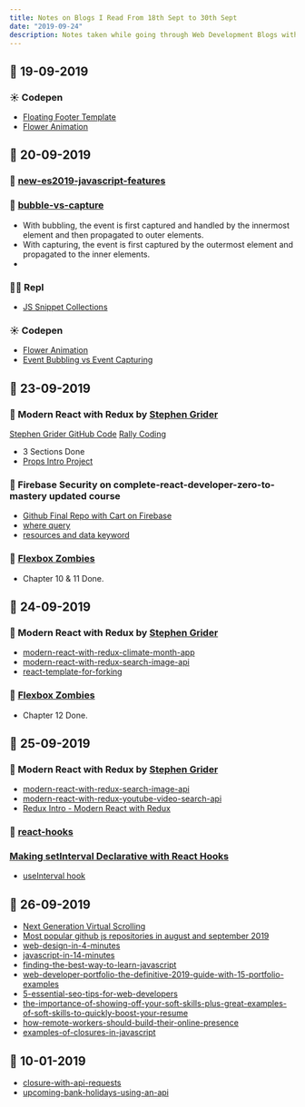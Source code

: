 ```yaml
---
title: Notes on Blogs I Read From 18th Sept to 30th Sept
date: "2019-09-24"
description: Notes taken while going through Web Development Blogs with highlights
---
```


## 📅 19-09-2019

### ☀ Codepen

- [Floating Footer Template](https://codepen.io/navinnavi19/pen/aboQoVX)
- [Flower Animation](https://codepen.io/navinnavi19/pen/ExYOjvO)

## 📅 20-09-2019

### 🚀 [new-es2019-javascript-features](https://blog.linguinecode.com/post/new-es2019-javascript-features)

### 🚀 [bubble-vs-capture](https://dev.to/clickys/bubble-vs-capture--3b19)

- With bubbling, the event is first captured and handled by the innermost element and then propagated to outer elements.
- With capturing, the event is first captured by the outermost element and propagated to the inner elements.
-

### 👨‍💻 Repl

- [JS Snippet Collections](https://repl.it/@NavinA/JS-Snippet-Collections)

### ☀ Codepen

- [Flower Animation](https://codepen.io/navinnavi19/pen/ExYOjvO)
- [Event Bubbling vs Event Capturing](https://codepen.io/navinnavi19/pen/bGbQMKb)

## 📅 23-09-2019

### 🚀 Modern React with Redux by [Stephen Grider](https://twitter.com/ste_grider)

[Stephen Grider GitHub Code](https://github.com/StephenGrider/redux-code)
[Rally Coding](https://www.rallycoding.com/)

- 3 Sections Done
- [Props Intro Project](https://stackblitz.com/edit/react-with-redux-components)

### 🚀 Firebase Security on complete-react-developer-zero-to-mastery updated course

- [Github Final Repo with Cart on Firebase](https://github.com/ZhangMYihua/crwn-clothing-firebase-cart)
- [where query](https://firebase.google.com/docs/firestore/query-data/get-data#get_multiple_documents_from_a_collection)
- [resources and data keyword](https://firebase.google.com/docs/firestore/security/rules-conditions#data_validation)

### 🚀 [Flexbox Zombies](https://flexboxzombies.com/p/flexbox-zombies)

- Chapter 10 & 11 Done.

## 📅 24-09-2019

### 🚀 Modern React with Redux by [Stephen Grider](https://twitter.com/ste_grider)

- [modern-react-with-redux-climate-month-app](https://stackblitz.com/edit/modern-react-with-redux-climate-month-app)
- [modern-react-with-redux-search-image-api](https://stackblitz.com/edit/modern-react-with-redux-search-image-api)
- [react-template-for-forking](https://stackblitz.com/edit/react-template-for-forking)

### 🚀 [Flexbox Zombies](https://flexboxzombies.com/p/flexbox-zombies)

- Chapter 12 Done.

## 📅 25-09-2019

### 🚀 Modern React with Redux by [Stephen Grider](https://twitter.com/ste_grider)

- [modern-react-with-redux-search-image-api](https://stackblitz.com/edit/modern-react-with-redux-search-image-api)
- [modern-react-with-redux-youtube-video-search-api](https://stackblitz.com/edit/modern-react-with-redux-youtube-video-search-api)
- [Redux Intro - Modern React with Redux](https://codepen.io/navinnavi19/pen/KKPEmMw)

### 🚀 [react-hooks](https://wattenberger.com/blog/react-hooks)

### [Making setInterval Declarative with React Hooks](https://overreacted.io/making-setinterval-declarative-with-react-hooks/)

- [useInterval hook](https://stackblitz.com/edit/react-useinterval-dan)

## 📅 26-09-2019

- [Next Generation Virtual Scrolling](https://www.sitepen.com/blog/next-generation-virtual-scrolling/)
- [Most popular github js repositories in august and september 2019](https://itnext.io/33-26-most-popular-github-js-repositories-in-august-and-september-2019-e8f17da6af4)
- [web-design-in-4-minutes](https://jgthms.com/web-design-in-4-minutes)
- [javascript-in-14-minutes](https://jgthms.com/javascript-in-14-minutes/)
- [finding-the-best-way-to-learn-javascript](https://blog.soshace.com/en/javascript/finding-the-best-way-to-learn-javascript/)
- [web-developer-portfolio-the-definitive-2019-guide-with-15-portfolio-examples](https://blog.soshace.com/en/tips/web-developer-portfolio-the-definitive-2019-guide-with-15-portfolio-examples/)
- [5-essential-seo-tips-for-web-developers](https://blog.soshace.com/en/tips/5-essential-seo-tips-for-web-developers/)
- [the-importance-of-showing-off-your-soft-skills-plus-great-examples-of-soft-skills-to-quickly-boost-your-resume](https://blog.soshace.com/en/human-resources/the-importance-of-showing-off-your-soft-skills-plus-great-examples-of-soft-skills-to-quickly-boost-your-resume/)
- [how-remote-workers-should-build-their-online-presence](https://blog.soshace.com/en/remote-job/how-remote-workers-should-build-their-online-presence/)
- [examples-of-closures-in-javascript](https://medium.com/javascript-in-plain-english/examples-of-closures-in-javascript-9bc397bbf1a1)

## 📅 10-01-2019

- [closure-with-api-requests](https://stackblitz.com/edit/closure-with-api-requests)
- [upcoming-bank-holidays-using-an-api](https://stackblitz.com/edit/upcoming-bank-holidays-using-an-api)
